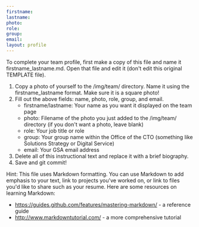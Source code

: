 ```yaml
---
firstname:
lastname:
photo:
role:
group:
email:
layout: profile
---
```


To complete your team profile, first make a copy of this file and name it
firstname_lastname.md. Open that file and edit it (don't edit this original
TEMPLATE file).

1. Copy a photo of yourself to the /img/team/ directory. Name it using the
   firstname_lastname format. Make sure it is a square photo!
2. Fill out the above fields: name, photo, role, group, and email.
   - firstname/lastname: Your name as you want it displayed on the team page
   - photo: Filename of the photo you just added to the /img/team/ directory (if
     you don't want a photo, leave blank)
   - role: Your job title or role
   - group: Your group name within the Office of the CTO (something like
     Solutions Strategy or Digital Service)
   - email: Your GSA email address
3. Delete all of this instructional text and replace it with a brief biography.
4. Save and git commit!

Hint: This file uses Markdown formatting. You can use Markdown to add emphasis
to your text, link to projects you've worked on, or link to files you'd like to
share such as your resume. Here are some resources on learning Markdown:
  - https://guides.github.com/features/mastering-markdown/ - a reference
    guide
  - http://www.markdowntutorial.com/ - a more comprehensive tutorial
